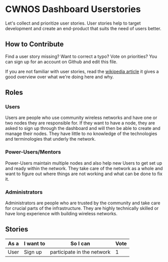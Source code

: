 # CWNOS Dashboard Userstories

Let's collect and prioritize user stories. User stories help to target
development and create an end-product that suits the need of users better. 

## How to Contribute

Find a user story missing? Want to correct a typo? Vote on priorities? You
can sign up for an account on Github and edit this file. 

If you are not familiar with user stories, read the [wikipedia
article](http://en.wikipedia.org/wiki/User_story) it gives a good overview
over what we're doing here and why.

## Roles

### Users
Users are people who use community wireless networks and have one or two
nodes they are responsible for. If they want to have a node, they are asked
to sign up through the dashboard and will then be able to create and manage
their nodes. They have little to no knowledge of the technologies and
terminologies that underly the network.

### Power-Users/Mentors

Power-Users maintain multiple nodes and also help new Users to get set up
and ready within the network. They take care of the network as a whole and
want to figure out where things are not working and what can be done to fix
it.

### Administrators
Administrators are people who are trusted by the community and take care
for crucial parts of the infrastructure. They are highly technically
skilled or have long experience with building wireless networks.

## Stories

 As a      | I want to                  | So I can                    | Vote
-----------|----------------------------|-----------------------------|-----
 User      | Sign up                    | participate in the network  | 1

